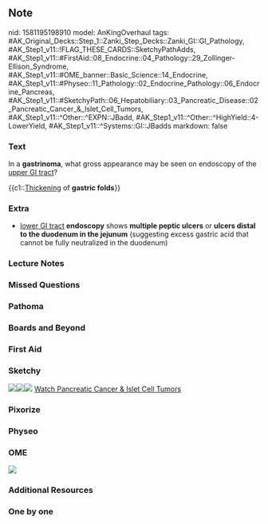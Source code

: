## Note
nid: 1581195198910
model: AnKingOverhaul
tags: #AK_Original_Decks::Step_1::Zanki_Step_Decks::Zanki_GI::GI_Pathology, #AK_Step1_v11::!FLAG_THESE_CARDS::SketchyPathAdds, #AK_Step1_v11::#FirstAid::08_Endocrine::04_Pathology::29_Zollinger-Ellison_Syndrome, #AK_Step1_v11::#OME_banner::Basic_Science::14_Endocrine, #AK_Step1_v11::#Physeo::11_Pathology::02_Endocrine_Pathology::06_Endocrine_Pancreas, #AK_Step1_v11::#SketchyPath::06_Hepatobiliary::03_Pancreatic_Disease::02_Pancreatic_Cancer_&_Islet_Cell_Tumors, #AK_Step1_v11::^Other::^EXPN::JBadd, #AK_Step1_v11::^Other::^HighYield::4-LowerYield, #AK_Step1_v11::^Systems::GI::JBadds
markdown: false

### Text
In a <b>gastrinoma</b>, what gross appearance may be seen on
endoscopy of the <u>upper GI tract</u>?
<div>
  {{c1::<u>Thickening</u> of <b>gastric folds</b>}}
</div>

### Extra
* <u>lower GI tract</u> <b>endoscopy</b> shows <strong>multiple
peptic ulcers</strong> or <b>ulcers distal to the duodenum in the
jejunum</b> (suggesting excess gastric acid that cannot be fully
neutralized in the duodenum)

### Lecture Notes


### Missed Questions


### Pathoma


### Boards and Beyond


### First Aid


### Sketchy
<img src=
"gastrinoma%20thickening%20of%20gastric%20folds_1566160514431.jpg"><img src="gastrinoma-3b88d07e5916fc491531619fd94140b66e5ade6d.jpg"><img src="Zoverall%20picture%20(50)_1566160514431.jpg">
<a href=
"https://dashboard.sketchy.com/study/medical/courses/medical-pathophysiology/units/medical-pediatrics-hepatobiliary/videos/medical-pathophysiology-hepatobiliary-pancreatic-disease-pancreatic-cancer-and-islet-cell-tumors?utm_source=anki&utm_medium=partnership&utm_campaign=february_update&utm_content=medical">
Watch Pancreatic Cancer & Islet Cell Tumors</a>

### Pixorize


### Physeo


### OME
<div class="ome-widget">
  <a href=
  "https://onlinemeded.org/spa/endocrine?ref=anki"><img src="_OME_AnkiFlashcards_Topic_4.png"></a>
</div>

### Additional Resources


### One by one

